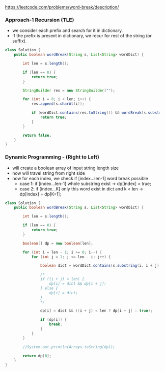 https://leetcode.com/problems/word-break/description/

### Approach-1 Recursion (TLE)

* we consider each prefix and search for it in dictionary. 
* If the prefix is present in dictionary, we recur for rest of the string (or suffix).

```java
class Solution {
    public boolean wordBreak(String s, List<String> wordDict) {

        int len = s.length();

        if (len == 0) {
            return true;
        }

        StringBuilder res = new StringBuilder("");

        for (int i = 0; i < len; i++) {
            res.append(s.charAt(i));

            if (wordDict.contains(res.toString()) && wordBreak(s.substring(i + 1), wordDict)) {
                return true;
            }
        }

        return false;
    }
}
```

### Dynamic Programming - (Right to Left)

* will create a boolean array of input string length size
* now will travel string from right side
* now for each index, we check if [index...len-1] word break possible
  - case 1: if [index...len-1] whole substring exist &rarr; dp[index] = true;
  - case 2: if [index...K] only this word exist in dict and k < len &rarr; dp[index] = dp[K+1];


```java
class Solution {
    public boolean wordBreak(String s, List<String> wordDict) {

        int len = s.length();

        if (len == 0) {
            return true;
        }

        boolean[] dp = new boolean[len];

        for (int i = len - 1; i >= 0; i--) {
            for (int j = 1; j <= len - i; j++) {

                boolean dict = wordDict.contains(s.substring(i, i + j));

                /*
                if ((i + j) < len) {
                    dp[i] = dict && dp[i + j];
                } else {
                    dp[i] = dict;
                }
                */

                dp[i] = dict && ((i + j) < len ? dp[i + j] : true);

                if (dp[i]) {
                    break;
                }
            }
        }

        //System.out.println(Arrays.toString(dp));

        return dp[0];
    }
}
```